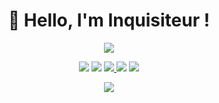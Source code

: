  <h1 align="center"> 🦅 Hello, I'm Inquisiteur !</h1>

<p align="center">
  <img src="https://i.pinimg.com/originals/e8/d0/f1/e8d0f1794e2520ac2367c1d21c0966e9.gif">
 <p align="center">
 
 <p align="center">
    <a href="https://discord.com/users/1097694419060269176" target"blank_"><img src="https://img.shields.io/badge/Discord-111111?style=for-the-badge&logo=discord&logoColor=white" target="_blank"></a> 
    <a href="" target"blank_"><img src="https://img.shields.io/badge/Spotify%20-111111.svg?&style=for-the-badge&logo=spotify&logoColor=white"></a>
    <a href="" target"blank_"><img src="https://img.shields.io/badge/YouTube-111111?style=for-the-badge&logo=youtube&logoColor=white" target="_blank">
    <a href="https://twitter.com/mirio_it" target"blank_"><img src="https://img.shields.io/badge/Twitter%20-111111.svg?&style=for-the-badge&logo=twitter&logoColor=white"></a>
    <a href="https://github.com/inquisit3ur" target"blank_"><img src="https://img.shields.io/badge/GitHub%20-111111.svg?&style=for-the-badge&logo=github&logoColor=white"></a>
</p>


  <div align="center">
  <a href="https://discord.com/users/1097694419060269176" target="_blank">
  <img src="https://lanyard-profile-readme.vercel.app/api/1097694419060269176"> 
</a>
   </div>
  </div>
